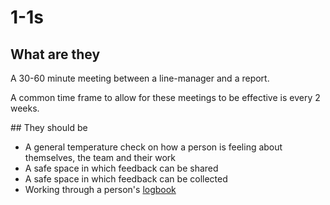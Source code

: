 # 1-1s

## What are they

A 30-60 minute meeting between a line-manager and a report.

A common time frame to allow for these meetings to be effective
is every 2 weeks.

## They should be

* A general temperature check on how a person is feeling about themselves, the team and their work
* A safe space in which feedback can be shared
* A safe space in which feedback can be collected
* Working through a person's [logbook](./logbooks)

